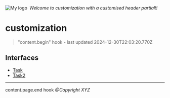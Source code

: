 <div style="display:flex; align-items:center;">
  <img alt="My logo" src="https://placehold.co/100x50" style="margin-right: .5em;" />
  <em>Welcome to customization with a customised header partial!!</em>
</div>

# customization

> "content.begin" hook - last updated 2024-12-30T22:03:20.770Z

## Interfaces

- [Task](Interface.Task.md)
- [Task2](Interface.Task2.md)

***
content.page.end hook *@Copyright XYZ*
